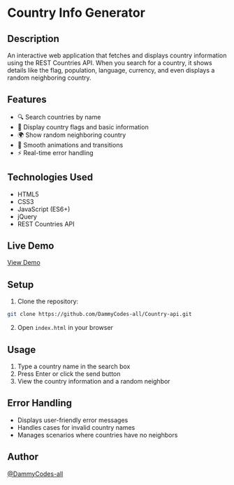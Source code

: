 # Country Info Generator

## Description
An interactive web application that fetches and displays country information using the REST Countries API. When you search for a country, it shows details like the flag, population, language, currency, and even displays a random neighboring country.

## Features
- 🔍 Search countries by name
- 🎌 Display country flags and basic information
- 🌍 Show random neighboring country
- 💫 Smooth animations and transitions
- ⚡ Real-time error handling

## Technologies Used
- HTML5
- CSS3
- JavaScript (ES6+)
- jQuery
- REST Countries API

## Live Demo
[View Demo](https://country-api-gold.vercel.app/)

## Setup
1. Clone the repository:
```bash
git clone https://github.com/DammyCodes-all/Country-api.git
```
2. Open `index.html` in your browser

## Usage
1. Type a country name in the search box
2. Press Enter or click the send button
3. View the country information and a random neighbor

## Error Handling
- Displays user-friendly error messages
- Handles cases for invalid country names
- Manages scenarios where countries have no neighbors

## Author
[@DammyCodes-all](https://github.com/DammyCodes-all)